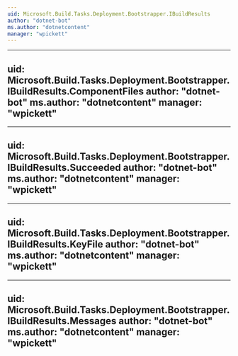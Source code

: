 ```yaml
---
uid: Microsoft.Build.Tasks.Deployment.Bootstrapper.IBuildResults
author: "dotnet-bot"
ms.author: "dotnetcontent"
manager: "wpickett"
---
```


---
uid: Microsoft.Build.Tasks.Deployment.Bootstrapper.IBuildResults.ComponentFiles
author: "dotnet-bot"
ms.author: "dotnetcontent"
manager: "wpickett"
---

---
uid: Microsoft.Build.Tasks.Deployment.Bootstrapper.IBuildResults.Succeeded
author: "dotnet-bot"
ms.author: "dotnetcontent"
manager: "wpickett"
---

---
uid: Microsoft.Build.Tasks.Deployment.Bootstrapper.IBuildResults.KeyFile
author: "dotnet-bot"
ms.author: "dotnetcontent"
manager: "wpickett"
---

---
uid: Microsoft.Build.Tasks.Deployment.Bootstrapper.IBuildResults.Messages
author: "dotnet-bot"
ms.author: "dotnetcontent"
manager: "wpickett"
---

